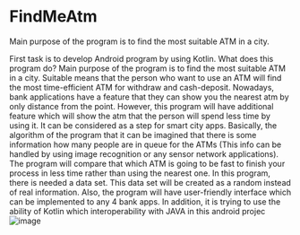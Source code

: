 # FindMeAtm
Main purpose of the program is to find the most suitable ATM in a city.

First task is to develop Android program by using Kotlin. What does this program do? Main
purpose of the program is to find the most suitable ATM in a city. Suitable means that the person who
want to use an ATM will find the most time-efficient ATM for withdraw and cash-deposit. Nowadays, bank
applications have a feature that they can show you the nearest atm by only distance from the point.
However, this program will have additional feature which will show the atm that the person will spend less
time by using it. It can be considered as a step for smart city apps. Basically, the algorithm of the program
that it can be imagined that there is some information how many people are in queue for the ATMs (This
info can be handled by using image recognition or any sensor network applications). The program will
compare that which ATM is going to be fast to finish your process in less time rather than using the
nearest one. In this program, there is needed a data set. This data set will be created as a random instead
of real information. Also, the program will have user-friendly interface which can be implemented to any
4
bank apps. In addition, it is trying to use the ability of Kotlin which interoperability with JAVA in this
android projec
![image](https://user-images.githubusercontent.com/68166794/143786516-7cc731a6-a2fa-4a0b-9251-ba76430f884b.png)

